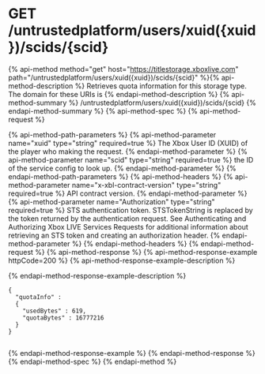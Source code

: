 # GET /untrustedplatform/users/xuid({xuid})/scids/{scid}

{% api-method method="get" host="https://titlestorage.xboxlive.com" path="/untrustedplatform/users/xuid({xuid})/scids/{scid}" %}{% api-method-description %}
Retrieves quota information for this storage type. The domain for these URIs is 
{% endapi-method-description %}
{% api-method-summary %}
/untrustedplatform/users/xuid({xuid})/scids/{scid}
{% endapi-method-summary %}
{% api-method-spec %}
{% api-method-request %}

{% api-method-path-parameters %}
{% api-method-parameter name="xuid" type="string" required=true %}
The Xbox User ID (XUID) of the player who making the request.
{% endapi-method-parameter %}
{% api-method-parameter name="scid" type="string" required=true %}
the ID of the service config to look up.
{% endapi-method-parameter %}
{% endapi-method-path-parameters %}
{% api-method-headers %}
{% api-method-parameter name="x-xbl-contract-version" type="string" required=true %}
API contract version.
{% endapi-method-parameter %}
{% api-method-parameter name="Authorization" type="string" required=true %}
STS authentication token. STSTokenString is replaced by the token returned by the authentication request. See Authenticating and Authorizing Xbox LIVE Services Requests for additional information about retrieving an STS token and creating an authorization header.
{% endapi-method-parameter %}
{% endapi-method-headers %}
{% endapi-method-request %}
{% api-method-response %}
{% api-method-response-example httpCode=200 %}
{% api-method-response-example-description %}

{% endapi-method-response-example-description %}

```text
{
  "quotaInfo" :
  {
    "usedBytes" : 619,
    "quotaBytes" : 16777216
  }
}
         
```
{% endapi-method-response-example %}
{% endapi-method-response %}
{% endapi-method-spec %}
{% endapi-method %}
